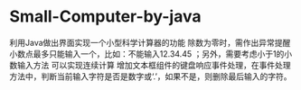 # Small-Computer-by-java
利用Java做出界面实现一个小型科学计算器的功能
除数为零时，需作出异常提醒
小数点最多只能输入一个，比如：不能输入12.34.45 ；另外，需要考虑小于1的小数输入方法
可以实现连续计算
增加文本框组件的键盘响应事件处理，在事件处理方法中，判断当前输入字符是否是数字或‘.’，如果不是，则删除最后输入的字符。
